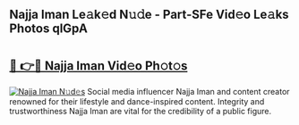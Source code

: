 ## Najja Iman Le𝚊k𝚎d N𝚞𝚍e - Part-SFe Vid𝚎o Le𝚊ks Photos qlGpA

# <h2><a href="http://fbb7yg.evod.top/?m=Najja+Iman">🔗 👉🔴 Najja Iman Vid𝚎o Ph𝚘t𝚘s</a></h2>

[![Najja Iman N𝚞d𝚎s](https://i.imgur.com/8V9OHl7.gif)](http://fbb7yg.evod.top/?m=Najja+Iman)
Social media influencer Najja Iman and content creator renowned for their lifestyle and dance-inspired content. Integrity and trustworthiness Najja Iman are vital for the credibility of a public figure. 
